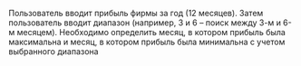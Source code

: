 Пользователь вводит прибыль фирмы за год (12 месяцев). Затем пользователь
вводит диапазон (например, 3 и 6 – поиск между 3-м и 6-м месяцем). Необходимо определить
месяц, в котором прибыль была максимальна и месяц, в котором прибыль была минимальна с
учетом выбранного диапазона
